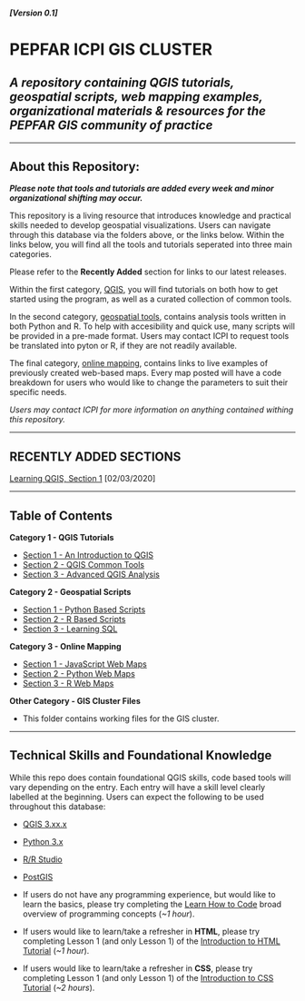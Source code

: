<!-- [![DOI](https://zenodo.org/badge/288738217.svg)](https://zenodo.org/badge/latestdoi/288738217) -->
#### *[Version 0.1]*

# PEPFAR ICPI GIS CLUSTER

## _A repository containing **QGIS tutorials**, **geospatial scripts**, **web mapping examples**, organizational materials &amp; resources for the PEPFAR GIS community of practice_

---

## About this Repository:

***Please note that tools and tutorials are added every week and minor organizational shifting may occur.***

This repository is a living resource that introduces knowledge and practical skills needed to develop geospatial visualizations. Users can navigate through this database via the folders above, or the links below. Within the links below, you will find all the tools and tutorials seperated into three main categories.

Please refer to the **Recently Added** section for links to our latest releases.

Within the first category, [QGIS](/1_QGIS_Tutorials), you will find tutorials on both how to get started using the program, as well as a curated collection of common tools.

In the second category, [geospatial tools](/2_Geospatial_Scripts), contains analysis tools written in both Python and R. To help with accesibility and quick use, many scripts will be provided in a pre-made format. Users may contact ICPI to request tools be translated into pyton or R, if they are not readily available.

The final category, [online mapping](/3_Web_Mapping), contains links to live examples of previously created web-based maps. Every map posted will have a code breakdown for users who would like to change the parameters to suit their specific needs.

*Users may contact ICPI for more information on anything contained withing this repository.*

---

## **RECENTLY ADDED SECTIONS**

[Learning QGIS, Section 1](/1_QGIS_Tutorials/Section_1_QGIS_Basics) [02/03/2020]

---

## Table of Contents

**Category 1 - QGIS Tutorials**

- [Section 1 - An Introduction to QGIS](/1_QGIS_Tutorials/Section_1_QGIS_Basics)
- [Section 2 - QGIS Common Tools](/1_QGIS_Tutorials)
- [Section 3 - Advanced QGIS Analysis](/1_QGIS_Tutorials)

**Category 2 - Geospatial Scripts**

- [Section 1 - Python Based Scripts](/2_Geospatial_Scripts)
- [Section 2 - R Based Scripts](/2_Geospatial_Scripts)
- [Section 3 - Learning SQL](/2_Geospatial_Scripts)

**Category 3 - Online Mapping**

- [Section 1 - JavaScript Web Maps](/3_Web_Mapping)
- [Section 2 - Python Web Maps](/3_Web_Mapping)
- [Section 3 - R Web Maps](/3_Web_Mapping)

**Other Category - GIS Cluster Files**

- This folder contains working files for the GIS cluster.

---

## Technical Skills and Foundational Knowledge

While this repo does contain foundational QGIS skills, code based tools will vary depending on the entry. Each entry will have a skill level clearly labelled at the beginning. Users can expect the following to be used throughout this database:

- [QGIS 3.xx.x](https://www.qgis.org/en/site/)
- [Python 3.x](https://www.python.org/download/releases/3.0/)
- [R/R Studio](https://rstudio.com/)
- [PostGIS](https://postgis.net/)

- If users do not have any programming experience, but would like to learn the basics, please try completing the [Learn How to Code](https://www.codecademy.com/learn/learn-how-to-code) broad overview of programming concepts (*~1 hour*).

- If users would like to learn/take a refresher in **HTML**, please try completing Lesson 1 (and only Lesson 1) of the [Introduction to HTML Tutorial](https://www.codecademy.com/learn/learn-html) (*~1 hour*).

- If users would like to learn/take a refresher in **CSS**, please try completing Lesson 1 (and only Lesson 1) of the [Introduction to CSS Tutorial](https://www.codecademy.com/learn/learn-css) (*~2 hours*).

<!-- ## How to Navigate this Repository.

This repo and its resources can be downloaded directly from Github for individual use. Each Chapter folder contains the chapter content, as well as any data and files referenced.

If you're an instructor using Canvas (or a similar LMS), and want to incorporate  book materials directly into a course site, additional steps are necessary.

1. Download the workbook.
2. Convert Markdown files to HTML
    1. Each chapter contains one Markdown file with chapter content. To view this information in Canvas, it needs to first be converted to HTML.
    2. Use our [HTML-to-MD]() tool to convert each Markdown file.
3. Upload HTML to Canvas page
    1. Create a new page in Canvas.
    2. In the top right of the editor, select "HTML Editor"'.
    3. Copy the selected HTML file into the page.
4. Repair image links
    1. Upload all Chapter images (stored in an "img" folder in each Chapter) to Canvas.
    2. Now, each image will have its own URL on your canvas site.
    3. Replace the relative image links in the HTML with your new uploaded image links. -->
